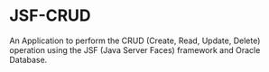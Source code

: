 # JSF-CRUD
An Application to perform the CRUD (Create, Read, Update, Delete) operation using the JSF (Java Server Faces) framework and Oracle Database.
